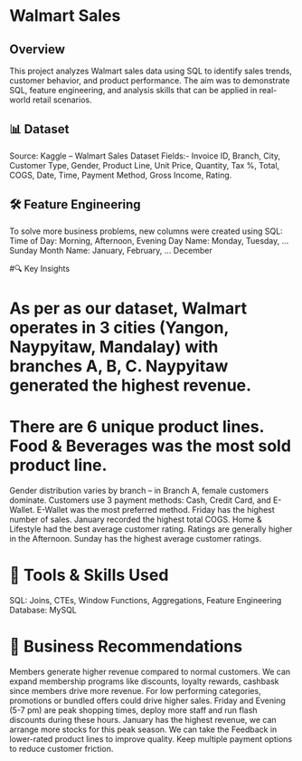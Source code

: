 # Walmart Sales
## Overview
This project analyzes Walmart sales data using SQL to identify sales trends, customer behavior, and product performance. The aim was to demonstrate SQL, feature engineering, and analysis skills that can be applied in real-world retail scenarios.

## 📊 Dataset
Source: Kaggle – Walmart Sales Dataset
Fields:- Invoice ID, Branch, City, Customer Type, Gender, Product Line, Unit Price, Quantity, Tax %, Total, COGS, Date, Time, Payment Method, Gross Income, Rating.

## 🛠️ Feature Engineering
To solve more business problems, new columns were created using SQL:
Time of Day: Morning, Afternoon, Evening
Day Name: Monday, Tuesday, … Sunday
Month Name: January, February, … December

#🔍 Key Insights
# As per as our dataset, Walmart operates in 3 cities (Yangon, Naypyitaw, Mandalay) with branches A, B, C. Naypyitaw generated the highest revenue.
# There are 6 unique product lines. Food & Beverages was the most sold product line.
Gender distribution varies by branch – in Branch A, female customers dominate.
Customers use 3 payment methods: Cash, Credit Card, and E-Wallet.
E-Wallet was the most preferred method.
Friday has the highest number of sales.
January recorded the highest total COGS.
Home & Lifestyle had the best average customer rating.
Ratings are generally higher in the Afternoon.
Sunday has the highest average customer ratings.

# 🚀 Tools & Skills Used
SQL: Joins, CTEs, Window Functions, Aggregations, Feature Engineering
Database: MySQL

# 🚀 Business Recommendations
Members generate higher revenue compared to normal customers. We can expand membership programs like discounts, loyalty rewards, cashbask since members drive more revenue.
For low performing categories, promotions or bundled offers could drive higher sales.
Friday and Evening (5-7 pm) are peak shopping times, deploy more staff and run flash discounts during these hours.
January has the highest revenue, we can arrange more stocks for this peak season.
We can take the Feedback in lower-rated product lines to improve quality.
Keep multiple payment options to reduce customer friction.



